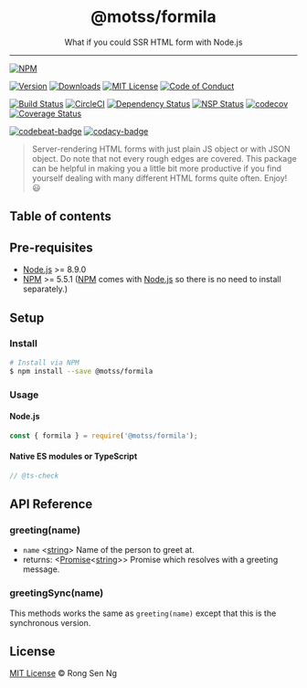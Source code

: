 <div align="center" style="text-align: center;">
  <h1 style="border-bottom: none;">@motss/formila</h1>

  <p>What if you could SSR HTML form with Node.js</p>
</div>

<hr />

[![NPM][nodei-badge]][nodei-url]

[![Version][version-badge]][version-url]
[![Downloads][downloads-badge]][downloads-url]
[![MIT License][mit-license-badge]][mit-license-url]
[![Code of Conduct][coc-badge]][coc-url]

[![Build Status][travis-badge]][travis-url]
[![CircleCI][circleci-badge]][circleci-url]
[![Dependency Status][daviddm-badge]][daviddm-url]
[![NSP Status][nsp-badge]][nsp-url]
[![codecov][codecov-badge]][codecov-url]
[![Coverage Status][coveralls-badge]][coveralls-url]

[![codebeat-badge]][codebeat-url]
[![codacy-badge]][codacy-url]

> Server-rendering HTML forms with just plain JS object or with JSON object. Do note that not every rough edges are covered. This package can be helpful in making you a little bit more productive if you find yourself dealing with many different HTML forms quite often. Enjoy! :smiley:

## Table of contents


## Pre-requisites

- [Node.js][nodejs-url] >= 8.9.0
- [NPM][npm-url] >= 5.5.1 ([NPM][npm-url] comes with [Node.js][nodejs-url] so there is no need to install separately.)

## Setup

### Install

```sh
# Install via NPM
$ npm install --save @motss/formila
```

### Usage

#### Node.js

```js
const { formila } = require('@motss/formila');
```

#### Native ES modules or TypeScript

```ts
// @ts-check

```

## API Reference

### greeting(name)

- `name` <[string][string-mdn-url]> Name of the person to greet at.
- returns: <[Promise][promise-mdn-url]&lt;[string][string-mdn-url]&gt;> Promise which resolves with a greeting message.

### greetingSync(name)

This methods works the same as `greeting(name)` except that this is the synchronous version.

## License

[MIT License](https://motss.mit-license.org/) © Rong Sen Ng

<!-- References -->
[typescript-url]: https://github.com/Microsoft/TypeScript
[nodejs-url]: https://nodejs.org
[npm-url]: https://www.npmjs.com
[node-releases-url]: https://nodejs.org/en/download/releases

[array-mdn-url]: https://developer.mozilla.org/en-US/docs/Web/JavaScript/Reference/Global_Objects/Array
[boolean-mdn-url]: https://developer.mozilla.org/en-US/docs/Web/JavaScript/Reference/Global_Objects/Boolean
[function-mdn-url]: https://developer.mozilla.org/en-US/docs/Web/JavaScript/Reference/Global_Objects/Function
[map-mdn-url]: https://developer.mozilla.org/en-US/docs/Web/JavaScript/Reference/Global_Objects/Map
[number-mdn-url]: https://developer.mozilla.org/en-US/docs/Web/JavaScript/Reference/Global_Objects/Number
[object-mdn-url]: https://developer.mozilla.org/en-US/docs/Web/JavaScript/Reference/Global_Objects/Object
[promise-mdn-url]: https://developer.mozilla.org/en-US/docs/Web/JavaScript/Reference/Global_Objects/Promise
[regexp-mdn-url]: https://developer.mozilla.org/en-US/docs/Web/JavaScript/Reference/Global_Objects/RegExp
[set-mdn-url]: https://developer.mozilla.org/en-US/docs/Web/JavaScript/Reference/Global_Objects/Set
[string-mdn-url]: https://developer.mozilla.org/en-US/docs/Web/JavaScript/Reference/Global_Objects/String

<!-- Badges -->
[nodei-badge]: https://nodei.co/npm/@motss/formila.png?downloads=true&downloadRank=true&stars=true

[version-badge]: https://img.shields.io/npm/v/@motss/formila.svg?style=flat-square
[downloads-badge]: https://img.shields.io/npm/dm/@motss/formila.svg?style=flat-square
[mit-license-badge]: https://img.shields.io/github/license/mashape/apistatus.svg?style=flat-square
[coc-badge]: https://img.shields.io/badge/code%20of-conduct-ff69b4.svg?style=flat-square

[travis-badge]: https://img.shields.io/travis/motss/formila.svg?style=flat-square
[circleci-badge]: https://circleci.com/gh/motss/formila/tree/master.svg?style=svg
[daviddm-badge]: https://img.shields.io/david/motss/formila.svg?style=flat-square
[nsp-badge]: https://nodesecurity.io/orgs/motss/projects/89c87d68-eed8-4a67-804d-f92aefaf8ec7/badge
[codecov-badge]: https://codecov.io/gh/motss/formila/branch/master/graph/badge.svg
[coveralls-badge]: https://coveralls.io/repos/github/motss/formila/badge.svg?branch=master

[codebeat-badge]: https://codebeat.co/badges/8ecb4520-072a-42ff-a609-6047902a64ef
[codacy-badge]: https://api.codacy.com/project/badge/Grade/f20ac8478b7a4d6783288af9521c8876

<!-- Links -->
[nodei-url]: https://nodei.co/npm/@motss/formila

[version-url]: https://www.npmjs.com/package/@motss/formila
[downloads-url]: http://www.npmtrends.com/@motss/formila
[mit-license-url]: https://github.com/motss/formila/blob/master/LICENSE
[coc-url]: https://github.com/motss/formila/blob/master/CODE_OF_CONDUCT.md

[travis-url]: https://travis-ci.org/motss/formila
[circleci-url]: https://circleci.com/gh/motss/formila/tree/master
[daviddm-url]: https://david-dm.org/motss/formila
[nsp-url]: https://nodesecurity.io/orgs/motss/projects/89c87d68-eed8-4a67-804d-f92aefaf8ec7
[codecov-url]: https://codecov.io/gh/motss/formila
[coveralls-url]: https://coveralls.io/github/motss/formila?branch=master

[codebeat-url]: https://codebeat.co/projects/github-com-motss-formila-master
[codacy-url]: https://www.codacy.com/app/motss/formila?utm_source=github.com&amp;utm_medium=referral&amp;utm_content=motss/formila&amp;utm_campaign=Badge_Grade
